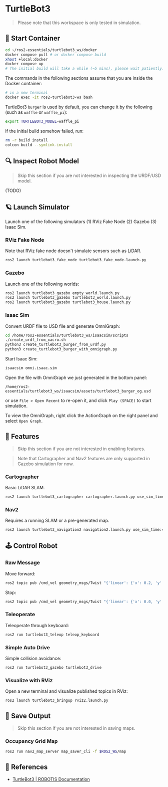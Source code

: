 # TurtleBot3

> Please note that this workspace is only tested in simulation.

## 🐳 Start Container

```sh
cd ~/ros2-essentials/turtlebot3_ws/docker
docker compose pull # or docker compose build
xhost +local:docker
docker compose up
# The initial build will take a while (~5 mins), please wait patiently.
```

The commands in the following sections assume that you are inside the Docker container:

```sh
# in a new terminal
docker exec -it ros2-turtlebot3-ws bash
```

TurtleBot3 `burger` is used by default, you can change it by the following (such as `waffle` or `waffle_pi`):

```sh
export TURTLEBOT3_MODEL=waffle_pi
```

If the initial build somehow failed, run:

```sh
rm -r build install
colcon build --symlink-install
```

## 🔍 Inspect Robot Model

> Skip this section if you are not interested in inspecting the URDF/USD model.

(TODO)

## 🪐 Launch Simulator

Launch one of the following simulators (1) RViz Fake Node (2) Gazebo (3) Isaac Sim.

### RViz Fake Node

Note that RViz fake node doesn't simulate sensors such as LiDAR.

```sh
ros2 launch turtlebot3_fake_node turtlebot3_fake_node.launch.py
```

### Gazebo

Launch one of the following worlds:

```sh
ros2 launch turtlebot3_gazebo empty_world.launch.py
ros2 launch turtlebot3_gazebo turtlebot3_world.launch.py
ros2 launch turtlebot3_gazebo turtlebot3_house.launch.py
```

### Isaac Sim

Convert URDF file to USD file and generate OmniGraph:

```sh
cd /home/ros2-essentials/turtlebot3_ws/isaacsim/scripts
./create_urdf_from_xacro.sh
python3 create_turtlebot3_burger_from_urdf.py
python3 create_turtlebot3_burger_with_omnigraph.py
```

Start Isaac Sim:

```sh
isaacsim omni.isaac.sim
```

Open the file with OmniGraph we just generated in the bottom panel:

```
/home/ros2-essentials/turtlebot3_ws/isaacsim/assets/turtlebot3_burger_og.usd
```

or use `File > Open Recent` to re-open it, and click `Play (SPACE)` to start simulation.

To view the OmniGraph, right click the ActionGraph on the right panel and select `Open Graph`.

## 🧩 Features

> Skip this section if you are not interested in enabling features.

> Note that Cartographer and Nav2 features are only supported in Gazebo simulation for now.

### Cartographer

Basic LiDAR SLAM.

```sh
ros2 launch turtlebot3_cartographer cartographer.launch.py use_sim_time:=True
```

### Nav2

Requires a running SLAM or a pre-generated map.

```sh
ros2 launch turtlebot3_navigation2 navigation2.launch.py use_sim_time:=true map:=$ROS2_WS/map.yaml
```

## 🕹️ Control Robot

### Raw Message

Move forward:

```sh
ros2 topic pub /cmd_vel geometry_msgs/Twist "{'linear': {'x': 0.2, 'y': 0.0, 'z': 0.0}, 'angular': {'x': 0.0, 'y': 0.0, 'z': 0.0}}"
```

Stop:

```sh
ros2 topic pub /cmd_vel geometry_msgs/Twist "{'linear': {'x': 0.0, 'y': 0.0, 'z': 0.0}, 'angular': {'x': 0.0, 'y': 0.0, 'z': 0.0}}"
```

### Teleoperate

Teleoperate through keyboard:

```sh
ros2 run turtlebot3_teleop teleop_keyboard
```

### Simple Auto Drive

Simple collision avoidance:

```sh
ros2 run turtlebot3_gazebo turtlebot3_drive
```

### Visualize with RViz

Open a new terminal and visualize published topics in RViz:

```sh
ros2 launch turtlebot3_bringup rviz2.launch.py
```

## 💾 Save Output

> Skip this section if you are not interested in saving maps.

### Occupancy Grid Map

```sh
ros2 run nav2_map_server map_saver_cli -f $ROS2_WS/map
```

## 📌 References

- [TurtleBot3 \| ROBOTIS Documentation](https://emanual.robotis.com/docs/en/platform/turtlebot3/overview/)
